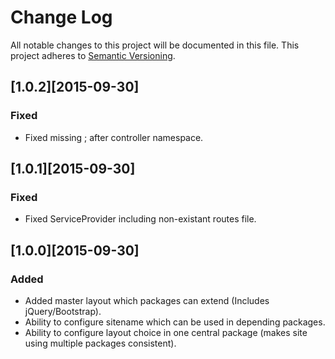 # Change Log
All notable changes to this project will be documented in this file.
This project adheres to [Semantic Versioning](http://semver.org/).

## [1.0.2][2015-09-30]
### Fixed
- Fixed missing ; after controller namespace.

## [1.0.1][2015-09-30]
### Fixed
- Fixed ServiceProvider including non-existant routes file.

## [1.0.0][2015-09-30]
### Added
- Added master layout which packages can extend (Includes jQuery/Bootstrap).
- Ability to configure sitename which can be used in depending packages.
- Ability to configure layout choice in one central package (makes site using multiple packages consistent).
